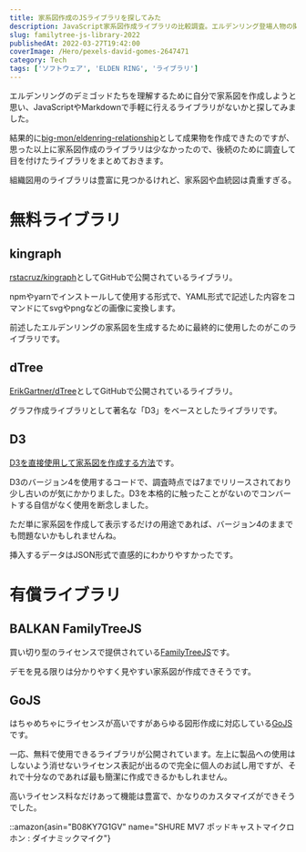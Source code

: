 ```yaml
---
title: 家系図作成のJSライブラリを探してみた
description: JavaScript家系図作成ライブラリの比較調査。エルデンリング登場人物の関係図作成のため、kingraph、dTree、D3、有償のBALKAN FamilyTreeJSとGoJSを検証し選定した経験談。
slug: familytree-js-library-2022
publishedAt: 2022-03-27T19:42:00
coverImage: /Hero/pexels-david-gomes-2647471
category: Tech
tags: ['ソフトウェア', 'ELDEN RING', 'ライブラリ']
---
```


エルデンリングのデミゴッドたちを理解するために自分で家系図を作成しようと思い、JavaScriptやMarkdownで手軽に行えるライブラリがないかと探してみました。

結果的に[big-mon/eldenring-relationship](https://github.com/big-mon/eldenring-relationship)として成果物を作成できたのですが、思った以上に家系図作成のライブラリは少なかったので、後続のために調査して目を付けたライブラリをまとめておきます。

組織図用のライブラリは豊富に見つかるけれど、家系図や血統図は貴重すぎる。

# 無料ライブラリ

## kingraph

[rstacruz/kingraph](https://github.com/rstacruz/kingraph)としてGitHubで公開されているライブラリ。

npmやyarnでインストールして使用する形式で、YAML形式で記述した内容をコマンドにてsvgやpngなどの画像に変換します。

前述したエルデンリングの家系図を生成するために最終的に使用したのがこのライブラリです。

## dTree

[ErikGartner/dTree](https://github.com/ErikGartner/dTree)としてGitHubで公開されているライブラリ。

グラフ作成ライブラリとして著名な「D3」をベースとしたライブラリです。

## D3

[D3を直接使用して家系図を作成する方法](https://bl.ocks.org/mell0kat/5cb91a2048384560dfa8f041fd9a0295)です。

D3のバージョン4を使用するコードで、調査時点では7までリリースされており少し古いのが気にかかりました。D3を本格的に触ったことがないのでコンバートする自信がなく使用を断念しました。

ただ単に家系図を作成して表示するだけの用途であれば、バージョン4のままでも問題ないかもしれませんね。

挿入するデータはJSON形式で直感的にわかりやすかったです。

# 有償ライブラリ

## BALKAN FamilyTreeJS

買い切り型のライセンスで提供されている[FamilyTreeJS](https://balkan.app/FamilyTreeJS/Demos/royal-family-tree)です。

デモを見る限りは分かりやすく見やすい家系図が作成できそうです。

## GoJS

はちゃめちゃにライセンスが高いですがあらゆる図形作成に対応している[GoJS](https://gojs.net/latest/samples/genogram.html)です。

一応、無料で使用できるライブラリが公開されています。左上に製品への使用はしないよう消せないライセンス表記が出るので完全に個人のお試し用ですが、それで十分なのであれば最も簡潔に作成できるかもしれません。

高いライセンス料なだけあって機能は豊富で、かなりのカスタマイズができそうでした。

::amazon{asin="B08KY7G1GV" name="SHURE MV7 ポッドキャストマイクロホン : ダイナミックマイク"}

